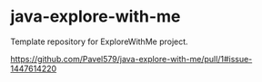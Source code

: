 # java-explore-with-me
Template repository for ExploreWithMe project.

https://github.com/Pavel579/java-explore-with-me/pull/1#issue-1447614220
